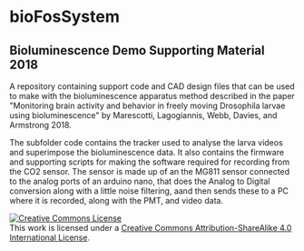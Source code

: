 # bioFosSystem
## Bioluminescence Demo Supporting Material 2018

A repository containing support code and CAD design files that can be used to make with the bioluminescence apparatus method described in the paper "Monitoring brain activity and behavior in freely moving Drosophila larvae using bioluminescence" by Marescotti, Lagogiannis, Webb, Davies, and Armstrong 2018. 

The subfolder code contains the tracker used to analyse the larva videos and superimpose the bioluminescence data.
It also contains the firmware and supporting scripts for making the software required for recording from the CO2 sensor. 
The sensor is made up of an the MG811 sensor connected to the analog ports of an arduino nano, that does the Analog to Digital conversion 
along with a little noise filtering, aand then sends these to a PC where it is recorded, along with the PMT, and video data.


<a rel="license" href="http://creativecommons.org/licenses/by-sa/4.0/"><img alt="Creative Commons License" style="border-width:0" src="https://i.creativecommons.org/l/by-sa/4.0/88x31.png" /></a><br />This work is licensed under a <a rel="license" href="http://creativecommons.org/licenses/by-sa/4.0/">Creative Commons Attribution-ShareAlike 4.0 International License</a>.

